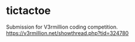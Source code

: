 # tictactoe

Submission for V3rmillion coding competition.
https://v3rmillion.net/showthread.php?tid=324780
